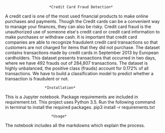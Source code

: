                         *Credit Card Fraud Detection*
A credit card is one of the most used financial products to make online purchases and
payments. Though the Credit cards can be a convenient way to manage your finances, they can
also be risky. Credit card fraud is the unauthorized use of someone else&#39;s credit card or credit
card information to make purchases or withdraw cash.
It is important that credit card companies are able to recognize fraudulent credit card
transactions so that customers are not charged for items that they did not purchase.
The dataset contains transactions made by credit cards in September 2013 by European
cardholders. This dataset presents transactions that occurred in two days, where we have 492
frauds out of 284,807 transactions. The dataset is highly unbalanced, the positive class (frauds)
account for 0.172% of all transactions.
We have to build a classification model to predict whether a transaction is fraudulent or not.

                      *Installation*
This is a Jupyter notebook. Package requirements are included in requirement.txt. This project uses Python 3.5. Run the following command in terminal to install the required packages. pip3 install -r requirements.txt

                         *Usage*
The notebook includes all the markdowns which explain the process.


